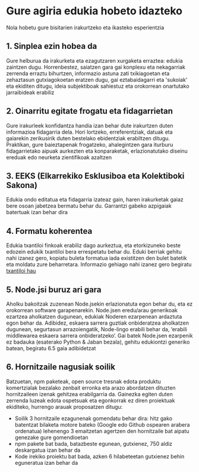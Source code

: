 # Gure agiria edukia hobeto idazteko

Nola hobetu gure bisitarien irakurtzeko eta ikasteko esperientzia

## 1. Sinplea ezin hobea da

Gure helburua da irakurketa eta ezagutzaren xurgaketa erraztea: edukia zaintzen dugu. Horrenbestez, saiatzen gara gai konplexu eta nekagarriak zerrenda erraztu bihurtzen, informazio astuna zati txikiagoetan eta zehaztasun gutxiagokoetan eratzen dugu, gai eztabaidagarri eta 'sukoiak' eta ekiditen ditugu, ideia subjektiboak sahiestuz eta orokorrean onartutako jarraibideak erabiliz

## 2. Oinarritu egitate frogatu eta fidagarrietan

Gure irakurleek konfidantza handia izan behar dute irakurtzen duten informazioa fidagarria dela. Hori lortzeko, erreferentziak, datuak eta gaiarekin zerikusirik duten bestelako ebidentziak erabiltzen ditugu. Praktikan, gure baieztapenak frogatzeko, ahalegintzen gara iturburu fidagarrietako aipuak aurkezten eta konparaketak, erlazionatutako diseinu ereduak edo neurketa zientifikoak azaltzen

## 3. EEKS (Elkarrekiko Esklusiboa eta Kolektiboki Sakona)

Edukia ondo editatua eta fidagarria izateaz gain, haren irakurketak gaiaz bere osoan jabetzea bermatu behar du. Garrantzi gabeko azpigaiak batertuak izan behar dira

## 4. Formatu koherentea

Edukia txantiloi finkoak erabiliz dago aurkeztua, eta etorkizuneko beste edozein edukik txantiloi bera errespetatu behar du. Eduki berriak gehitu nahi izanez gero, kopiatu buleta formatua iada existitzen den bulet batetik eta moldatu zure beharretara. Informazio gehiago nahi izanez gero begiratu [txantiloi hau](../sections/template.basque.md)

## 5. Node.jsi buruz ari gara

Aholku bakoitzak zuzenean Node.jsekin erlazionatuta egon behar du, eta ez orokorrean software garapenarekin. Node.jsen eredu/arau generikoak ezartzea aholkatzen dugunean, edukiak Noderen ezarpenean ardaztuta egon behar da. Adibidez, eskaera sarrera guztiak onbideratzea aholkatzen dugunean, segurtasun arrazoiengatik, Node-lingo erabili behar da, ‘erabili middlewarea eskaera sarrera onbideratzeko‘. Gai batek Node.jsen ezarpenik ez badauka (esaterako Python & Jaban bezala), gehitu edukiontzi generiko batean, begiratu 6.5 gaia adibidetzat

## 6. Hornitzaile nagusiak soilik

Batzuetan, npm paketeak, open source tresnak edota produktu komertzialak bezalako zenbait erronka eta arazo abordatzen dituzten hornitzaileen izenak gehitzea erabilgarria da. Gainezka egiten duten zerrenda luzeak edota ospetsuak eta egonkorrak ez diren proiektuak ekiditeko, hurrengo arauak proposatzen ditugu:

- Soilik 3 hornitzaile ezagunenak gomendatu behar dira: hitz gako batentzat bilaketa motore bateko (Google edo Github ospearen arabera ordenatua) lehenengo 3 emaitzetan agertzen den hornitzaile bat aipatu genezake gure gomendioetan
- npm pakete bat bada, batazbeste egunean, gutxienez, 750 aldiz deskargatua izan behar da
- Kode irekiko proiektu bat bada, azken 6 hilabeteetan gutxienez behin eguneratua izan behar da

